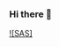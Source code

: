 ### Hi there 👋

<!--START_SECTION:badges-->
[![SAS]]([http://www.credly.com/badges/373897a6-2e76-4626-b3f7-a9a191c41774](https://www.credly.com/badges/cc880c67-0f98-4112-9fad-3a50c03740f4/public_url) "SAS")
<!--END_SECTION:badges-->
<!--
**espositic/espositic** is a ✨ _special_ ✨ repository because its `README.md` (this file) appears on your GitHub profile.

Here are some ideas to get you started:

- 🔭 I’m currently working on ...
- 🌱 I’m currently learning ...
- 👯 I’m looking to collaborate on ...
- 🤔 I’m looking for help with ...
- 💬 Ask me about ...
- 📫 How to reach me: ...
- 😄 Pronouns: ...
- ⚡ Fun fact: ...
-->
